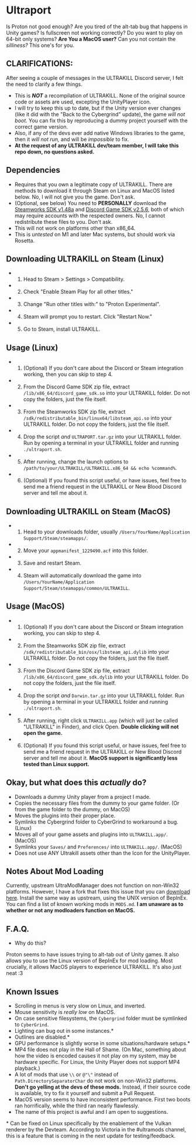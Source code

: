 # Ultraport
Is Proton not good enough? Are you tired of the alt-tab bug that happens in Unity games? Is fullscreen not working correctly? Do you want to play on 64-bit only systems? **Are You a MacOS user?** Can you not contain the *silliness?* This one's for you.

## CLARIFICATIONS:
After seeing a couple of messages in the ULTRAKILL Discord server, I felt the need to clarify a few things.
* This is ***NOT*** a recompilation of ULTRAKILL. None of the original source code or assets are used, excepting the UnityPlayer icon.
* I will try to keep this up to date, but if the Unity version ever changes (like it did with the "Back to the Cybergrind" update), the game *will not boot.* You can fix this by reproducing a dummy project yourself with the correct game version.
* Also, if any of the devs ever add native Windows libraries to the game, then it *will not run,* and will be *impossible* to fix.
* **At the request of any ULTRAKILL dev/team member, I will take this repo down, no questions asked.**

## Dependencies
* Requires that you own a legitimate copy of ULTRAKILL. There are methods to download it through Steam on Linux and MacOS listed below. No, I will not give you the game. Don't ask.
* (Optional, see below) You need to **PERSONALLY** download the [Steamworks SDK v1.48a](https://partner.steamgames.com/downloads/list) and [Discord Game SDK v2.5.6](https://discord.com/developers/docs/game-sdk/sdk-starter-guide), both of which may require accounts with the respected owners. No, I cannot redistribute these files to you. Don't ask.
* This will not work on platforms other than x86_64.
* This is *untested* on M1 and later Mac systems, but should work via Rosetta.

## Downloading ULTRAKILL on Steam (Linux)
* 1. Head to Steam > Settings > Compatibility.
* 2. Check "Enable Steam Play for all other titles."
* 3. Change "Run other titles with:" to "Proton Experimental".
* 4. Steam will prompt you to restart. Click "Restart Now."
* 5. Go to Steam, install ULTRAKILL.

## Usage (Linux)
* 1. (Optional) If you don't care about the Discord or Steam integration working, then you can skip to step 4.
* 2. From the Discord Game SDK zip file, extract `/lib/x86_64/discord_game_sdk.so` into your ULTRAKILL folder. Do not copy the folders, just the file itself.
* 3. From the Steamworks SDK zip file, extract `/sdk/redistributable_bin/linux64/libsteam_api.so` into your ULTRAKILL folder. Do not copy the folders, just the file itself.
* 4. Drop the script *and* `ULTRAPORT.tar.gz` into your ULTRAKILL folder. Run by opening a terminal in your ULTRAKILL folder and running `./ultraport.sh`.
* 5. After running, change the launch options to `/path/to/your/ULTRAKILL/ULTRAKILL.x86_64 && echo %command%`.
* 6. (Optional) If you found this script useful, or have issues, feel free to send me a friend request in the ULTRAKILL or New Blood Discord server and tell me about it.

## Downloading ULTRAKILL on Steam (MacOS)
* 1. Head to your downloads folder, usually `/Users/YourName/Application Support/Steam/steamapps/`.
* 2. Move your `appmanifest_1229490.acf` into this folder.
* 3. Save and restart Steam.
* 4. Steam will automatically download the game into `/Users/YourName/Application Support/Steam/steamapps/common/ULTRAKILL`.

## Usage (MacOS)
* 1. (Optional) If you don't care about the Discord or Steam integration working, you can skip to step 4.
* 2. From the Steamworks SDK zip file, extract `/sdk/redistributable_bin/osx/libsteam_api.dylib` into your ULTRAKILL folder. Do not copy the folders, just the file itself.
* 3. From the Discord Game SDK zip file, extract `/lib/x86_64/discord_game_sdk.dylib` into your ULTRAKILL folder. Do not copy the folders, just the file itself.
* 4. Drop the script *and* `Darwin.tar.gz` into your ULTRAKILL folder. Run by opening a terminal in your ULTRAKILL folder and running `./ultraport.sh`.
* 5. After running, right click `ULTRAKILL.app` (which will just be called "ULTRAKILL" in Finder), and click Open. **Double clicking will not open the game.**
* 6. (Optional) If you found this script useful, or have issues, feel free to send me a friend request in the ULTRAKILL or New Blood Discord server and tell me about it. **MacOS support is significantly less tested than Linux support.**

## Okay, but what does this *actually* do?
* Downloads a dummy Unity player from a project I made.
* Copies the necessary files from the dummy to your game folder. (Or from the game folder to the dummy, on MacOS)
* Moves the plugins into their proper place.
* Symlinks the Cybergrind folder to CyberGrind to workaround a bug. (Linux)
* Moves all of your game assets and plugins into `ULTRAKILL.app/`. (MacOS)
* Symlinks your `Saves/` and `Preferences/` into `ULTRAKILL.app/`. (MacOS)
* Does not use ANY Ultrakill assets other than the Icon for the UnityPlayer.

## Notes About Mod Loading
Currently, upstream UltraModManager does not function on non-Win32 platforms. However, I have a fork that fixes this issue that you can [download here](https://github.com/coatlessali/ultra-mod-manager/releases/tag/v0.5.5-UNIX). Install the same way as upstream, using the UNIX version of BepInEx. You can find a list of known working mods in `MODS.md`. **I am unaware as to whether or not any modloaders function on MacOS.**

## F.A.Q.
* Why do this?

Proton seems to have issues trying to alt-tab out of Unity games. It also allows you to use the Linux version of BepInEx for mod loading. Most crucially, it allows MacOS players to experience ULTRAKILL. It's also just neat :3

## Known Issues
* Scrolling in menus is very slow on Linux, and inverted.
* Mouse sensitivity is *really low* on MacOS.
* On case sensitive filesystems, the `Cybergrind` folder must be symlinked to `CyberGrind`.
* Lighting can bug out in some instances.\*
* Outlines are disabled.\*
* GPU performance is slightly worse in some situations/hardware setups.\*
* MP4 file does not play in the Hall of Shame. (On Mac, something about how the video is encoded causes it not play on my system, may be hardware specific. For Linux, the Unity Player does not support MP4 playback.)
* A lot of mods that use `\\` or `@"\"` instead of `Path.DirectorySeparatorChar` do not work on non-Win32 platforms. **Don't go yelling at the devs of these mods.** Instead, if their source code is available, try to fix it yourself and submit a Pull Request.
* MacOS version seems to have inconsistent performance. First two boots ran horrifically, while the third ran nearly flawlessly.
* The name of this project is awful and I am open to suggestions.

\* Can be fixed on Linux specifically by the enablement of the Vulkan renderer by the Devteam. According to Victoria in the #ultramods channel, this is a feature that is coming in the next update for testing/feedback.
